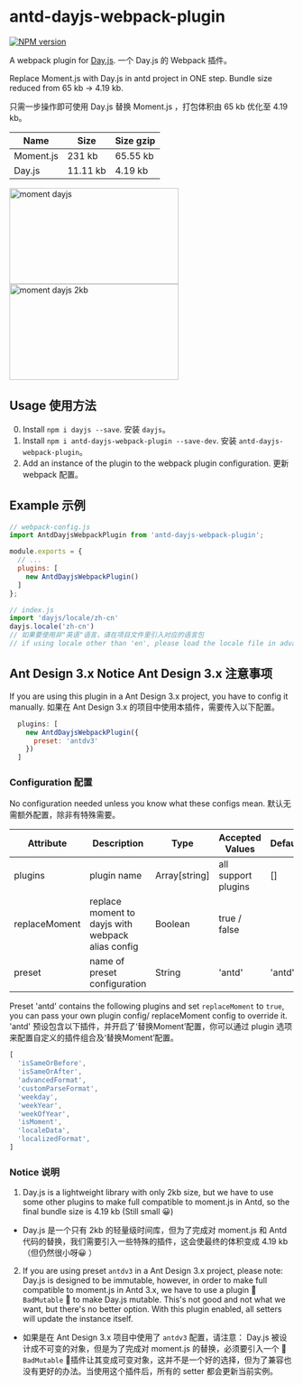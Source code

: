# antd-dayjs-webpack-plugin

[![NPM version](http://img.shields.io/npm/v/antd-dayjs-webpack-plugin.svg?&colorB=51C838&style=flat-square)](https://www.npmjs.org/package/antd-dayjs-webpack-plugin)

A webpack plugin for [Day.js](https://github.com/iamkun/dayjs). 一个 Day.js 的 Webpack 插件。

Replace Moment.js with Day.js in antd project in ONE step. Bundle size reduced from 65 kb -> 4.19 kb.

只需一步操作即可使用 Day.js 替换 Moment.js ，打包体积由 65 kb 优化至 4.19 kb。

|Name |Size|Size gzip|
|------|---|---|
|Moment.js|231 kb |65.55 kb|
|Day.js|11.11 kb |4.19 kb|

<div>
  <img width="300" height="170" alt="moment dayjs" src="https://user-images.githubusercontent.com/17680888/54087182-73926580-438b-11e9-9899-cd68849f9f8d.png">

  <img width="300" height="170" alt="moment dayjs 2kb" src="https://user-images.githubusercontent.com/17680888/54087181-72613880-438b-11e9-878a-a01ff0fdf7bf.png">
<div>

## Usage 使用方法

0. Install `npm i dayjs --save`. 安装 `dayjs`。
1. Install `npm i antd-dayjs-webpack-plugin --save-dev`. 安装 `antd-dayjs-webpack-plugin`。
2. Add an instance of the plugin to the webpack plugin configuration. 更新 webpack 配置。


## Example 示例

```js
// webpack-config.js
import AntdDayjsWebpackPlugin from 'antd-dayjs-webpack-plugin';

module.exports = {
  // ...
  plugins: [
    new AntdDayjsWebpackPlugin()
  ]
};

// index.js
import 'dayjs/locale/zh-cn'
dayjs.locale('zh-cn')
// 如果要使用非"英语"语言，请在项目文件里引入对应的语言包
// if using locale other than 'en', please load the locale file in advance
```

## Ant Design 3.x Notice Ant Design 3.x 注意事项
If you are using this plugin in a Ant Design 3.x project, you have to config it manually.
如果在 Ant Design 3.x 的项目中使用本插件，需要传入以下配置。

```js
  plugins: [
    new AntdDayjsWebpackPlugin({
      preset: 'antdv3'
    })
  ]
```

### Configuration 配置

No configuration needed unless you know what these configs mean. 默认无需额外配置，除非有特殊需要。

| Attribute      | Description          | Type      | Accepted Values       | Default  |
| ----------------- | -------------------------------- | --------------- | ------ | ------ |
| plugins           | plugin name    | Array[string]          |   all support plugins    |    []    |
| replaceMoment              | replace moment to dayjs with webpack alias config  | Boolean | true / false |   |
| preset              | name of preset configuration                   | String | 'antd' | 'antd' |

Preset 'antd' contains the following plugins and set `replaceMoment` to `true`, you can pass your own plugin config/ replaceMoment config to override it.
'antd' 预设包含以下插件，并开启了‘替换Moment’配置，你可以通过 plugin 选项来配置自定义的插件组合及‘替换Moment’配置。
```js
[
  'isSameOrBefore',
  'isSameOrAfter',
  'advancedFormat',
  'customParseFormat',
  'weekday',
  'weekYear',
  'weekOfYear',
  'isMoment',
  'localeData',
  'localizedFormat',
]
```
### Notice 说明

1. Day.js is a lightweight library with only 2kb size, but we have to use some other plugins to make full compatible to moment.js in Antd, so the final bundle size is 4.19 kb (Still small 😀)

- Day.js 是一个只有 2kb 的轻量级时间库，但为了完成对 moment.js 和 Antd 代码的替换，我们需要引入一些特殊的插件，这会使最终的体积变成 4.19 kb （但仍然很小呀😀 ）

2. If you are using preset `antdv3` in a Ant Design 3.x project, please note: Day.js is designed to be immutable, however, in order to make full compatible to moment.js in Antd 3.x, we have to use a plugin 🚨 `BadMutable` 🚨 to make Day.js mutable. This's not good and not what we want, but there's no better option. With this plugin enabled, all setters will update the instance itself.

- 如果是在 Ant Design 3.x 项目中使用了 `antdv3` 配置，请注意： Day.js 被设计成不可变的对象，但是为了完成对 moment.js 的替换，必须要引入一个 🚨 `BadMutable` 🚨插件让其变成可变对象，这并不是一个好的选择，但为了兼容也没有更好的办法。当使用这个插件后，所有的 setter 都会更新当前实例。
